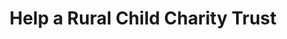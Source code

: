 ---
title: "Help a Rural Child Charity Trust"
url: /cape-town/help-a-rural-child-charity-trust/
shop: charity
---
